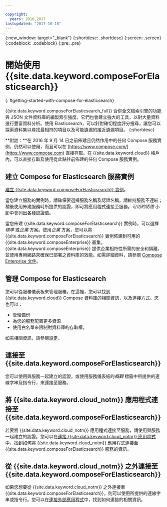 ```yaml
---

copyright:
  years: 2016,2017
lastupdated: "2017-10-18"
---
```


{:new_window: target="_blank"}
{:shortdesc: .shortdesc}
{:screen: .screen}
{:codeblock: .codeblock}
{:pre: .pre}

# 開始使用 {{site.data.keyword.composeForElasticsearch}}
{: #getting-started-with-compose-for-elasticsearch}

{{site.data.keyword.composeForElasticsearch_full}} 合併全文檢索引擎的功能與 JSON 文件資料庫的編製索引強度。它們也會建立強大的工具，以對大量資料進行豐富資料分析。使用 Elasticsearch，可以針對確切程度評分搜尋，讓您可以探索資料集以尋找最相符的項目以及可能遺漏的接近遺漏項目。
{:shortdesc}

**附註：**在 2016 年 9 月 14 日之前佈建且仍然作用中的任何 Compose 服務實例，仍然可以使用，而且可以在 [https://www.compose.com/](https://www.compose.com) 直接存取。在 {{site.data.keyword.cloud}} 帳戶內，可以直接存取及使用從此點往前佈建的任何 Compose 服務實例。

## 建立 Compose for Elasticsearch 服務實例

[建立 {{site.data.keyword.composeForElasticsearch}} 實例](https://console.bluemix.net/catalog/services/compose-for-elasticsearch/)。

當您建立服務的實例時，請確保要選擇服務名稱及認證名稱。請維持服務不連結；稍後使用佈建服務時所提供的認證，即可將應用程式連接至服務。*可用的認證* 小節中會列出各種認證值。

當您佈建 {{site.data.keyword.composeForElasticsearch}} 實例時，可以選擇*標準* 或*企業* 方案。使用*企業* 方案，您可以將 {{site.data.keyword.composeForElasticsearch}} 實例佈建到可用的 {{site.data.keyword.composeEnterprise}} 叢集。{{site.data.keyword.composeEnterprise}} 提供企業相符性所需的安全和隔離，並使用專用網路來確保已部署之資料庫的效能。如需詳細資料，請參閱 [Compose Enterprise 文件](../ComposeEnterprise/index.html)。

## 管理 Compose for Elasticsearch

您可以從服務儀表板來管理服務。在這裡，您可以找到 {{site.data.keyword.cloud}} Compose 資料庫的相關資訊，以及連接方式。您也可以：

- 管理備份
- 為您的服務配置更多資源 
- 使用白名單來限制對資料庫的存取權。

如需相關資訊，請參閱[設定](./dashboard-settings.html)。

## 連接至 {{site.data.keyword.composeForElasticsearch}}

您可以使用與服務一起建立的認證，或使用服務儀表板的*概觀* 標籤中所提供的連線字串及指令行，來連接至服務。

## 將 {{site.data.keyword.cloud_notm}} 應用程式連接至 {{site.data.keyword.composeForElasticsearch}}

若要將 {{site.data.keyword.cloud_notm}} 應用程式連接至服務，請使用與服務一起建立的認證。您可以在[連接 {{site.data.keyword.cloud_notm}} 應用程式](./connecting-bluemix-app.html)中，找到如何將 {{site.data.keyword.cloud_notm}} 應用程式連接至 {{site.data.keyword.composeForElasticsearch}} 服務的資訊。

## 從 {{site.data.keyword.cloud_notm}} 之外連接至 {{site.data.keyword.composeForElasticsearch}}

如果您想要從 {{site.data.keyword.cloud_notm}} 之外連接至 {{site.data.keyword.composeForElasticsearch}}，則可以使用所提供的連線字串或指令行。您可以在[連接外部應用程式](./connecting-external.html)中，找到如何連接的相關資訊。
